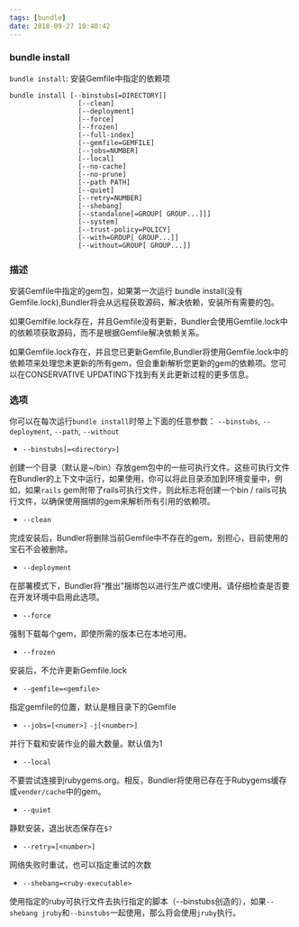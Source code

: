 ```yaml
---
tags: [bundle]
date: 2018-09-27 10:40:42
---
```


### bundle install
`bundle install`: 安装Gemfile中指定的依赖项

```shell
bundle install [--binstubs[=DIRECTORY]]
                 [--clean]
                 [--deployment]
                 [--force]
                 [--frozen]
                 [--full-index]
                 [--gemfile=GEMFILE]
                 [--jobs=NUMBER]
                 [--local]
                 [--no-cache]
                 [--no-prune]
                 [--path PATH]
                 [--quiet]
                 [--retry=NUMBER]
                 [--shebang]
                 [--standalone[=GROUP[ GROUP...]]]
                 [--system]
                 [--trust-policy=POLICY]
                 [--with=GROUP[ GROUP...]]
                 [--without=GROUP[ GROUP...]]
```

### 描述

安装Gemfile中指定的gem包，如果第一次运行 bundle install(没有Gemfile.lock),Bundler将会从远程获取源码，解决依赖，安装所有需要的包。

如果Gemlfile.lock存在，并且Gemfile没有更新，Bundler会使用Gemfile.lock中的依赖项获取源码，而不是根据Gemfile解决依赖关系。

如果Gemfile.lock存在，并且您已更新Gemfile,Bundler将使用Gemfile.lock中的依赖项来处理您未更新的所有gem，但会重新解析您更新的gem的依赖项。您可以在CONSERVATIVE UPDATING下找到有关此更新过程的更多信息。

### 选项

你可以在每次运行`bundle install`时带上下面的任意参数：
`--binstubs`, `--deployment`, `--path`, `--without`

* `--binstubs[=<directory>]`

创建一个目录（默认是~/bin）存放gem包中的一些可执行文件。这些可执行文件在Bundler的上下文中运行，如果使用，你可以将此目录添加到环境变量中，例如，如果`rails` gem附带了rails可执行文件，则此标志将创建一个bin / rails可执行文件，以确保使用捆绑的gem来解析所有引用的依赖项。

* `--clean`

完成安装后，Bundler将删除当前Gemfile中不存在的gem。别担心，目前使用的宝石不会被删除。

* `--deployment`

在部署模式下，Bundler将“推出”捆绑包以进行生产或CI使用。请仔细检查是否要在开发环境中启用此选项。

* `--force`

强制下载每个gem，即使所需的版本已在本地可用。

* `--frozen`

安装后，不允许更新Gemfile.lock

* `--gemfile=<gemfile>`

指定gemfile的位置，默认是根目录下的Gemfile

* `--jobs=[<numer>]` `-j[<number>]`

并行下载和安装作业的最大数量。默认值为1

* `--local`

不要尝试连接到rubygems.org。相反，Bundler将使用已存在于Rubygems缓存或`vender/cache`中的gem。

* `--quiet`

静默安装，退出状态保存在`$?`

* `--retry=[<number>]`

网络失败时重试，也可以指定重试的次数

* `--shebang=<ruby-executable>`

使用指定的ruby可执行文件去执行指定的脚本（--binstubs创造的），如果`--shebang jruby`和`--binstubs`一起使用，那么将会使用`jruby`执行。


